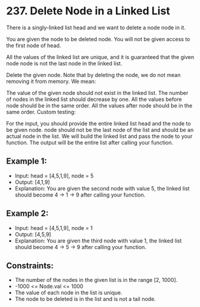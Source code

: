 # 237. Delete Node in a Linked List

There is a singly-linked list head and we want to delete a node node in it.

You are given the node to be deleted node. You will not be given access to the first node of head.

All the values of the linked list are unique, and it is guaranteed that the given node node is not the last node in the linked list.

Delete the given node. Note that by deleting the node, we do not mean removing it from memory. We mean:

The value of the given node should not exist in the linked list.
The number of nodes in the linked list should decrease by one.
All the values before node should be in the same order.
All the values after node should be in the same order.
Custom testing:

For the input, you should provide the entire linked list head and the node to be given node. node should not be the last node of the list and should be an actual node in the list.
We will build the linked list and pass the node to your function.
The output will be the entire list after calling your function.

## Example 1:

- Input: head = [4,5,1,9], node = 5
- Output: [4,1,9]
- Explanation: You are given the second node with value 5, the linked list should become 4 -> 1 -> 9 after calling your function.

## Example 2:

- Input: head = [4,5,1,9], node = 1
- Output: [4,5,9]
- Explanation: You are given the third node with value 1, the linked list should become 4 -> 5 -> 9 after calling your function.
 

## Constraints:

- The number of the nodes in the given list is in the range [2, 1000].
- -1000 <= Node.val <= 1000
- The value of each node in the list is unique.
- The node to be deleted is in the list and is not a tail node.